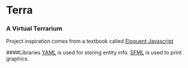 Terra
====

### A Virtual Terrarium

Project inspiration comes from a textbook called [Eloquent Javascript](http://eloquentjavascript.net/07_elife.html)

####Libraries
[YAML](http://www.yaml.org/) is used for storing entity info.
[SFML](http://www.sfml-dev.org/) is used to print graphics.
